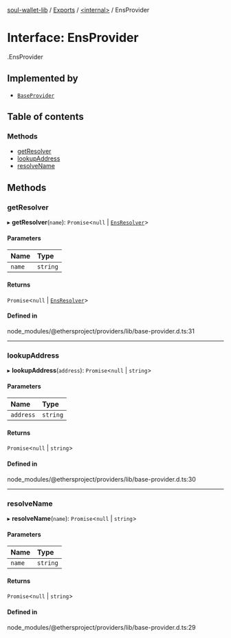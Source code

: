 [soul-wallet-lib](../README.md) / [Exports](../modules.md) / [<internal\>](../modules/internal_.md) / EnsProvider

# Interface: EnsProvider

[<internal>](../modules/internal_.md).EnsProvider

## Implemented by

- [`BaseProvider`](../classes/internal_.BaseProvider.md)

## Table of contents

### Methods

- [getResolver](internal_.EnsProvider.md#getresolver)
- [lookupAddress](internal_.EnsProvider.md#lookupaddress)
- [resolveName](internal_.EnsProvider.md#resolvename)

## Methods

### getResolver

▸ **getResolver**(`name`): `Promise`<``null`` \| [`EnsResolver`](internal_.EnsResolver.md)\>

#### Parameters

| Name | Type |
| :------ | :------ |
| `name` | `string` |

#### Returns

`Promise`<``null`` \| [`EnsResolver`](internal_.EnsResolver.md)\>

#### Defined in

node_modules/@ethersproject/providers/lib/base-provider.d.ts:31

___

### lookupAddress

▸ **lookupAddress**(`address`): `Promise`<``null`` \| `string`\>

#### Parameters

| Name | Type |
| :------ | :------ |
| `address` | `string` |

#### Returns

`Promise`<``null`` \| `string`\>

#### Defined in

node_modules/@ethersproject/providers/lib/base-provider.d.ts:30

___

### resolveName

▸ **resolveName**(`name`): `Promise`<``null`` \| `string`\>

#### Parameters

| Name | Type |
| :------ | :------ |
| `name` | `string` |

#### Returns

`Promise`<``null`` \| `string`\>

#### Defined in

node_modules/@ethersproject/providers/lib/base-provider.d.ts:29
